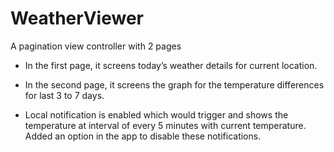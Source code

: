 # WeatherViewer

 A pagination view controller with 2 pages

* In the first page, it screens today’s weather details for current location.

* In the second page, it screens the graph for the temperature differences for last  3 to 7 days.

* Local notification is enabled which would trigger and shows the temperature at interval of every 5 minutes with current temperature. Added an option in the app to disable these notifications.
